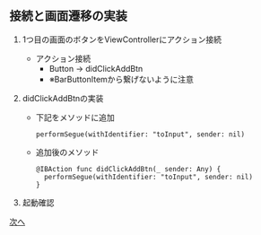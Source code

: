 ## 接続と画面遷移の実装
  1. 1つ目の画面のボタンをViewControllerにアクション接続
      - アクション接続
        - Button -> didClickAddBtn
        - ※BarButtonItemから繋げないように注意

  2. didClickAddBtnの実装
      - 下記をメソッドに追加
          ```
          performSegue(withIdentifier: "toInput", sender: nil)
          ```
      - 追加後のメソッド
          ```
          @IBAction func didClickAddBtn(_ sender: Any) {
            performSegue(withIdentifier: "toInput", sender: nil)
          }
          ```

  3. 起動確認

[次へ](05.md)
